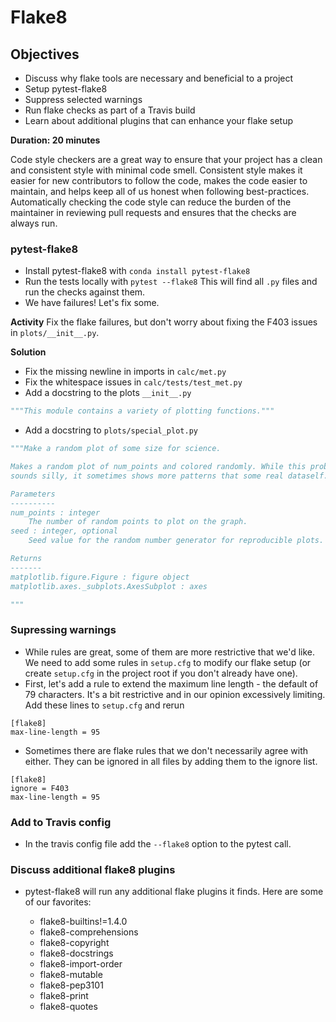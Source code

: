 # Flake8

## Objectives
* Discuss why flake tools are necessary and beneficial to a project
* Setup pytest-flake8
* Suppress selected warnings
* Run flake checks as part of a Travis build
* Learn about additional plugins that can enhance your flake setup

**Duration: 20 minutes**

Code style checkers are a great way to ensure that your project has a clean
and consistent style with minimal code smell. Consistent style makes it easier
for new contributors to follow the code, makes the code easier to maintain, and
helps keep all of us honest when following best-practices. Automatically
checking the code style can reduce the burden of the maintainer in reviewing
pull requests and ensures that the checks are always run.

### pytest-flake8
* Install pytest-flake8 with `conda install pytest-flake8`
* Run the tests locally with `pytest --flake8` This will find all `.py` files
  and run the checks against them.
* We have failures! Let's fix some.

**Activity**
Fix the flake failures, but don't worry about fixing the F403 issues in
`plots/__init__.py`.

**Solution**
* Fix the missing newline in imports in `calc/met.py`
* Fix the whitespace issues in `calc/tests/test_met.py`
* Add a docstring to the plots `__init__.py`

```python
"""This module contains a variety of plotting functions."""
```

* Add a docstring to `plots/special_plot.py`

```python
"""Make a random plot of some size for science.

Makes a random plot of num_points and colored randomly. While this probably
sounds silly, it sometimes shows more patterns that some real dataself.

Parameters
----------
num_points : integer
    The number of random points to plot on the graph.
seed : integer, optional
    Seed value for the random number generator for reproducible plots.

Returns
-------
matplotlib.figure.Figure : figure object
matplotlib.axes._subplots.AxesSubplot : axes

"""
```

### Supressing warnings
* While rules are great, some of them are more restrictive that we'd like. We
  need to add some rules in `setup.cfg` to modify our flake setup (or create
  `setup.cfg` in the project root if you don't already have one).
* First, let's add a rule to extend the maximum line length - the default of
  79 characters. It's a bit restrictive and in our opinion excessively
  limiting. Add these lines to `setup.cfg` and rerun

```
[flake8]
max-line-length = 95
```

* Sometimes there are flake rules that we don't necessarily agree with either.
  They can be ignored in all files by adding them to the ignore list.

```  
[flake8]
ignore = F403
max-line-length = 95
```

### Add to Travis config
* In the travis config file add the `--flake8` option to the pytest call.

### Discuss additional flake8 plugins
* pytest-flake8 will run any additional flake plugins it finds. Here are some
  of our favorites:

  - flake8-builtins!=1.4.0
  - flake8-comprehensions
  - flake8-copyright
  - flake8-docstrings
  - flake8-import-order
  - flake8-mutable
  - flake8-pep3101
  - flake8-print
  - flake8-quotes
